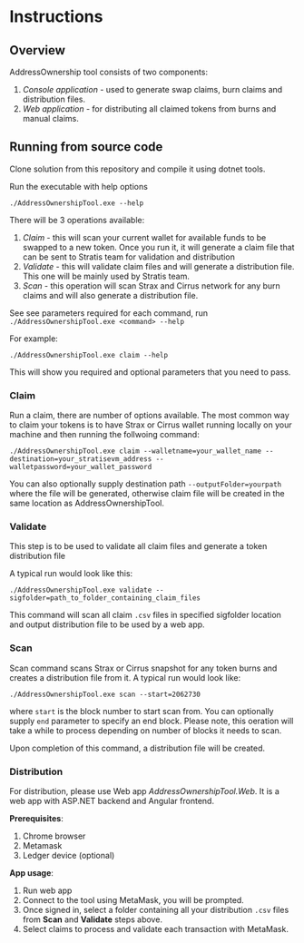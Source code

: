 # Instructions

## Overview

AddressOwnership tool consists of two components:

1. *Console application* - used to generate swap claims, burn claims and distribution files.
2. *Web application* - for distributing all claimed tokens from burns and manual claims.

## Running from source code

Clone solution from this repository and compile it using dotnet tools.

Run the executable with help options

```
./AddressOwnershipTool.exe --help
```

There will be 3 operations available:

1. *Claim* - this will scan your current wallet for available funds to be swapped to a new token. Once you run it, it will generate a claim file that can be sent to Stratis team for validation and distribution
2. *Validate* - this will validate claim files and will generate a distribution file. This one will be mainly used by Stratis team.
3. *Scan* - this operation will scan Strax and Cirrus network for any burn claims and will also generate a distribution file.

See see parameters required for each command, run `./AddressOwnershipTool.exe <command> --help`

For example:

```
./AddressOwnershipTool.exe claim --help
```

This will show you required and optional parameters that you need to pass.

### Claim

Run a claim, there are number of options available. The most common way to claim your tokens is to have Strax or Cirrus wallet running locally on your machine and then running the follwoing command:

```
./AddressOwnershipTool.exe claim --walletname=your_wallet_name --destination=your_stratisevm_address --walletpassword=your_wallet_password
```

You can also optionally supply destination path `--outputFolder=yourpath` where the file will be generated, otherwise claim file will be created in the same location as AddressOwnershipTool.

### Validate

This step is to be used to validate all claim files and generate a token distribution file

A typical run would look like this:

```
./AddressOwnershipTool.exe validate --sigfolder=path_to_folder_containing_claim_files
```

This command will scan all claim `.csv` files in specified sigfolder location and output distribution file to be used by a web app.

### Scan

Scan command scans Strax or Cirrus snapshot for any token burns and creates a distribution file from it. A typical run would look like:

```
./AddressOwnershipTool.exe scan --start=2062730
```

where `start` is the block number to start scan from. You can optionally supply `end` parameter to specify an end block. Please note, this oeration will take a while to process depending on number of blocks it needs to scan.

Upon completion of this command, a distribution file will be created.

### Distribution

For distribution, please use Web app *AddressOwnershipTool.Web*. It is a web app with ASP.NET backend and Angular frontend.

**Prerequisites**:

1. Chrome browser
2. Metamask
3. Ledger device (optional)

**App usage**:

1. Run web app
2. Connect to the tool using MetaMask, you will be prompted.
3. Once signed in, select a folder containing all your distribution `.csv` files from **Scan** and **Validate** steps above.
4. Select claims to process and validate each transaction with MetaMask.

